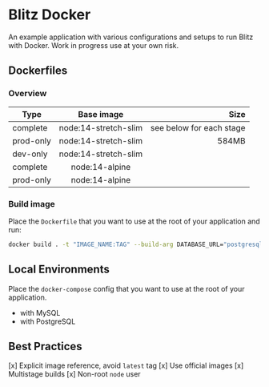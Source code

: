 # Blitz Docker

An example application with various configurations and setups to run Blitz with Docker. Work in progress use at your own risk.

## Dockerfiles

### Overview

| Type      |      Base image      |                     Size |
| --------- | :------------------: | -----------------------: |
| complete  | node:14-stretch-slim | see below for each stage |
| prod-only | node:14-stretch-slim |                    584MB |
| dev-only  | node:14-stretch-slim |                          |
| complete  |    node:14-alpine    |                          |
| prod-only |    node:14-alpine    |                          |

### Build image

Place the `Dockerfile` that you want to use at the root of your application and run:

```bash
docker build . -t "IMAGE_NAME:TAG" --build-arg DATABASE_URL="postgresql://user:password@host:port/db?sslmode=require&pgbouncer=true"
```

## Local Environments

Place the `docker-compose` config that you want to use at the root of your application.

- with MySQL
- with PostgreSQL

## Best Practices

[x] Explicit image reference, avoid `latest` tag
[x] Use official images
[x] Multistage builds
[x] Non-root `node` user
